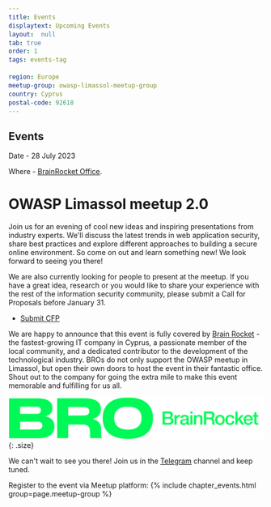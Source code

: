 ```yaml
---
title: Events
displaytext: Upcoming Events
layout:  null
tab: true
order: 1
tags: events-tag

region: Europe
meetup-group: owasp-limassol-meetup-group
country: Cyprus
postal-code: 92618
---
```


## Events ##

Date - 28 July 2023

Where - [BrainRocket Office](https://maps.app.goo.gl/wK14Me1zaUszqkfy6?g_st=it).

# OWASP Limassol meetup 2.0 #

Join us for an evening of cool new ideas and inspiring presentations from industry experts. We'll discuss the latest trends in web application security, share best practices and explore different approaches to building a secure online environment. So come on out and learn something new! We look forward to seeing you there!

We are also currently looking for people to present at the meetup. If you have a great idea, research or you would like to share your experience with the rest of the information security community, please submit a Call for Proposals before January 31.

* [Submit CFP](https://forms.gle/FchXL2THqUFWHhhu9)

We are happy to announce that this event is fully covered by [Brain Rocket](https://www.brainrocket.com/) - the fastest-growing IT company in Cyprus, a passionate member of the local community, and a dedicated contributor to the development of the technological industry. BROs do not only support the OWASP meetup in Limassol, but open their own doors to host the event in their fantastic office. Shout out to the company for going the extra mile to make this event memorable and fulfilling for us all.

![BrainRocket](/assets/images/BRO_BrainRocket_line_Logo_green.png){: .size}

We can't wait to see you there!
Join us in the [Telegram](https://t.me/+W1hEPzn4BOcwMTNi) channel and keep tuned.

<style>
.size {
    width: 40%; height: 20%;
}
.size-semrush {
    width: 55%; height: 20%;
}
</style>

Register to the event via Meetup platform:
{% include chapter_events.html group=page.meetup-group %}
